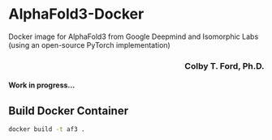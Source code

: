 # AlphaFold3-Docker
Docker image for AlphaFold3 from Google Deepmind and Isomorphic Labs (using an open-source PyTorch implementation)

<h3 align="right">Colby T. Ford, Ph.D.</h3>

#### Work in progress...


## Build Docker Container
```bash
docker build -t af3 .
```